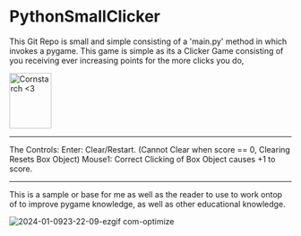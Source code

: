 # PythonSmallClicker

This Git Repo is small and simple consisting of a 'main.py' method in which invokes a pygame.
This game is simple as its a Clicker Game consisting of you receiving ever increasing points for the more clicks you do,

<img src="https://github.com/Kingerthanu/PythonSmallClicker/assets/76754592/7b78dddc-6e9f-49ec-a472-43747ec94e85" alt="Cornstarch <3" width="75" height="99">

______________________________________________________________________________________________________________________________

The Controls:
Enter: Clear/Restart. (Cannot Clear when score == 0, Clearing Resets Box Object)
Mouse1: Correct Clicking of Box Object causes +1 to score.
 
______________________________________________________________________________________________________________________________

This is a sample or base for me as well as the reader to use to work ontop of to improve pygame knowledge, as well as other
educational knowledge. 

![2024-01-0923-22-09-ezgif com-optimize](https://github.com/Kingerthanu/PythonSmallClicker/assets/76754592/e4204d2a-5a15-457d-bfdf-743bef5e9db1)

